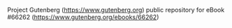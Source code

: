 Project Gutenberg (https://www.gutenberg.org) public repository for
eBook #66262 (https://www.gutenberg.org/ebooks/66262)
